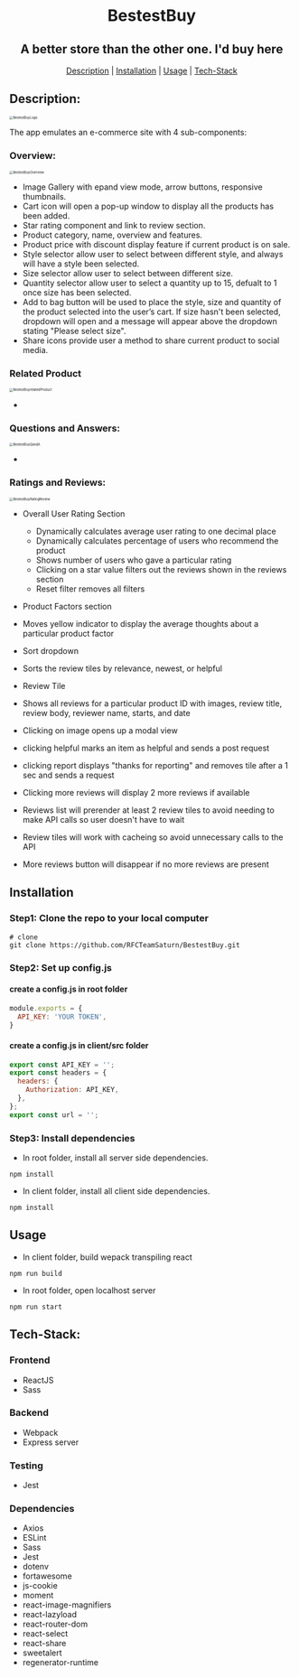 <div align="center">

# BestestBuy
## A better store than the other one. I'd buy here
[Description](#Description) |
[Installation](#Installation) |
[Usage](#Usage) |
[Tech-Stack](#Tech-Stack)

</div>





## Description:
<img src="./image/header.png" alt="BestestBuyLogo" style="zoom: 40%"/>

The app emulates an e-commerce site with 4 sub-components:

### Overview:
<img src="./image/overview.png" alt="BestestBuyOverview" style="zoom: 40%"/>

- Image Gallery with epand view mode, arrow buttons, responsive thumbnails.
- Cart icon will open a pop-up window to display all the products has been added.
- Star rating component and link to review section.
- Product category, name, overview and features.
- Product price with discount display feature if current product is on sale.
- Style selector allow user to select between different style, and always will have a style been selected.
- Size selector allow user to select between different size.
- Quantity selector allow user to select a quantity up to 15, defualt to 1 once size has been selected.
- Add to bag button will be used to place the style, size and quantity of the product selected into the user’s cart. If size hasn't been selected, dropdown will open and a message will appear above the dropdown stating "Please select size".
- Share icons provide user a method to share current product to social media.

### Related Product
<img src="./image/relatedProduct.png" alt="BestestBuyrelatedProduct" style="zoom: 40%"/>

-

### Questions and Answers:
<img src="./image/QandA.png" alt="BestestBuyQandA" style="zoom: 40%"/>

-

### Ratings and Reviews:
<img src="./image/RatingReview.png" alt="BestestBuyRatingReview" style="zoom: 40%"/>
 
- Overall User Rating Section
  - Dynamically calculates average user rating to one decimal place
  - Dynamically calculates percentage of users who recommend the product
  - Shows number of users who gave a particular rating
  - Clicking on a star value filters out the reviews shown in the reviews section
  - Reset filter removes all filters
 
 - Product Factors section
  - Moves yellow indicator to display the average thoughts about a particular product factor
 
 - Sort dropdown
  - Sorts the review tiles by relevance, newest, or helpful
 
 - Review Tile
  - Shows all reviews for a particular product ID with images, review title, review body, reviewer name, starts, and date
  - Clicking on image opens up a modal view
  - clicking helpful marks an item as helpful and sends a post request
  - clicking report displays "thanks for reporting" and removes tile after a 1 sec and sends a request
  - Clicking more reviews will display 2 more reviews if available
  - Reviews list will prerender at least 2 review tiles to avoid needing to make API calls so user doesn't have to wait
  - Review tiles will work with cacheing so avoid unnecessary calls to the API
  - More reviews button will disappear if no more reviews are present


## Installation

### Step1: Clone the repo to your local computer

```shell
# clone
git clone https://github.com/RFCTeamSaturn/BestestBuy.git
```

### Step2: Set up config.js

#### create a config.js in root folder
```js
module.exports = {
  API_KEY: 'YOUR TOKEN',
}
```

#### create a config.js in client/src folder

```js
export const API_KEY = '';
export const headers = {
  headers: {
    Authorization: API_KEY,
  },
};
export const url = '';
```

### Step3: Install dependencies

- In root folder, install all server side dependencies.
```shell
npm install
```
- In client folder, install all client side dependencies.
```shell
npm install
```

## Usage

-  In client folder, build wepack transpiling react
```shell
npm run build
```
- In root folder, open localhost server
```shell
npm run start
```

## Tech-Stack:

### Frontend
- ReactJS
- Sass

### Backend
- Webpack
- Express server

### Testing
- Jest

### Dependencies
- Axios
- ESLint
- Sass
- Jest
- dotenv
- fortawesome
- js-cookie
- moment
- react-image-magnifiers
- react-lazyload
- react-router-dom
- react-select
- react-share
- sweetalert
- regenerator-runtime
